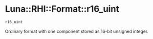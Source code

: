 # Luna::RHI::Format::r16_uint

```c++
r16_uint
```

Ordinary format with one component stored as 16-bit unsigned integer. 

